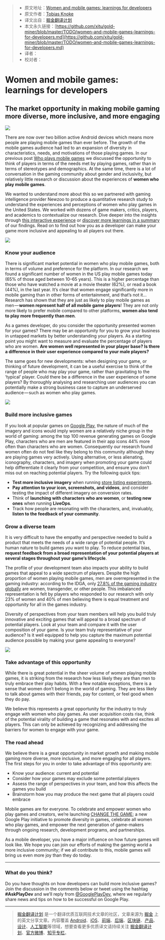 > * 原文地址：[Women and mobile games: learnings for developers](https://medium.com/googleplaydev/women-and-mobile-games-learnings-for-developers-cc4ac63da3f2)
> * 原文作者：[Tobias Knoke](https://medium.com/@tobias.knoke?source=post_header_lockup)
> * 译文出自：[掘金翻译计划](https://github.com/xitu/gold-miner)
> * 本文永久链接：[https://github.com/xitu/gold-miner/blob/master/TODO/women-and-mobile-games-learnings-for-developers.md](https://github.com/xitu/gold-miner/blob/master/TODO/women-and-mobile-games-learnings-for-developers.md)
> * 译者：
> * 校对者：

# Women and mobile games: learnings for developers

## The market opportunity in making mobile gaming more diverse, more inclusive, and more engaging

![](https://cdn-images-1.medium.com/max/800/0*U3P6oAG_I-73IuY6.)

There are now over two billion active Android devices which means more people are playing mobile games than ever before. The growth of the mobile games audience had led to an expansion of diversity in characteristics, needs, and motivations of those playing games. In our previous post [Who plays mobile games](https://medium.com/googleplaydev/who-plays-mobile-games-8b33f76bb6d8) we discussed the opportunity to think of players in terms of the needs met by playing games, rather than in terms of stereotypes and demographics. At the same time, there is a lot of conversation in the gaming community about gender and inclusivity, but relatively little research or discussion about the experiences of **women who play mobile games**.

We wanted to understand more about this so we partnered with gaming intelligence provider Newzoo to produce a quantitative research study to understand the experiences and perceptions of women who play games in the United States. We worked with dozens of game makers, critics, players, and academics to contextualize our research. Dive deeper into the insights through [this interactive experience](https://play.google.com/about/changethegame) or [discover more learnings in a summary](http://services.google.com/fh/files/misc/changethegame_white_paper.pdf) of our findings. Read on to find out how you as a developer can make your game more inclusive and appealing to all players out there.

![](https://cdn-images-1.medium.com/max/800/0*CJxXRMyFuqRKo9kU.)

### **Know your audience**

There is significant market potential in women who play mobile games, both in terms of volume and preference for the platform. In our research we found a significant number of women in the US play mobile games today (65% of those aged between 10–65 years). This is a higher percentage than those who have watched a movie at a movie theater (62%), or read a book (44%), in the last year. It’s clear that women engage significantly more in mobile gaming than in other forms of entertainment, and that’s not it… Research has shown that they are just as likely to play mobile games as men — **women represent half of all mobile game players**! They are not only more likely to prefer mobile compared to other platforms, **women also tend to play more frequently than men**.

As a games developer, do you consider the opportunity presented women for your games? There may be an opportunity for you to grow your business in untapped markets by better understanding your players. As a starting point you might want to measure and evaluate the percentage of players who are women. **Are women well represented in your player base? Is there a difference in their user experience compared to your male players?**

The same goes for new developments: when designing your game, or thinking of future development, it can be a useful exercise to think of the range of people who may play your game, rather than gravitating to the ‘typical’ player. Could there be a difference in the user experience of some players? By thoroughly analysing and researching user audiences you can potentially make a strong business case to capture an underserved audience — such as women who play games.

![](https://cdn-images-1.medium.com/max/800/0*0Cc60YU1-Qd9vLyl.)

### **Build more inclusive games**

If you look at popular games on [Google Play](https://play.google.com/store), the nature of much of the imagery and icons would imply women are a relatively niche group in the world of gaming: among the top 100 revenue generating games on Google Play, characters who are men are featured in their app icons 44% more often than characters who are women. Consequently our research found women often do not feel like they belong to this community although they are playing games very actively. Using alternative, or less alienating, iconography, characters, and imagery when promoting your game could help differentiate it clearly from your competition, and ensure you don’t miss out on reaching potential players. Try the following quick tips:

* **Test more inclusive imagery** when running [store listing experiments](https://support.google.com/googleplay/android-developer/answer/6227309?hl=en-GB).
* **Pay attention to your icon, screenshots, and videos**, and consider testing the impact of different imagery on conversion rates.
* Think of **launching with characters who are women**, or **testing new ones** when running **LiveOps**.
* Track how people are resonating with the characters, and, invaluably, **listen to the feedback of your community**.

### **Grow a diverse team**

It is very difficult to have the empathy and perspective needed to build a product that meets the needs of a wide range of potential people. It’s human nature to build games _you_ want to play. To reduce potential bias, **request feedback from a broad representation of your potential players at several stages throughout your game’s lifecycle**.

The profile of your development team also impacts your ability to build games that appeal to a wide spectrum of players. Despite the high proportion of women playing mobile games, men are overrepresented in the gaming industry: according to the IDGA, only [27.8% of the gaming industry globally](http://c.ymcdn.com/sites/www.igda.org/resource/resmgr/files__2016_dss/IGDA_DSS_2016_Summary_Report.pdf) are women, transgender, or other people. This imbalanced representation is felt by players who responded to our research with only 23% of women and 40% of men believing there is equal treatment and opportunity for all in the games industry.

Diversity of perspectives from your team members will help you build truly innovative and exciting games that will appeal to a broad spectrum of potential players. Look at your team and compare it with the user composition of your game. Is your team truly representative of your audience? Is it well equipped to help you capture the maximum potential audience possible by making your game appealing to everyone?

![](https://cdn-images-1.medium.com/max/800/0*yzQKH9Q6AmI0Ex-x.)

### **Take advantage of this opportunity**

While there is great potential in the sheer volume of women playing mobile games, it is striking from the research how less likely they are than men to truly embrace their play habits. With a few notable exceptions, there is a sense that women don’t belong in the world of gaming. They are less likely to talk about games with their friends, pay for content, or feel good when they do pay.

We believe this represents a great opportunity for the industry to truly engage with women who play games. As user acquisition costs rise, think of the potential virality of building a game that resonates with and excites all players. This can only be achieved by recognizing and addressing the barriers for women to engage with your game.

### **The road ahead**

We believe there is a great opportunity in market growth and making mobile gaming more diverse, more inclusive, and more engaging for all players. The first steps for you in order to take advantage of this opportunity are:

* Know your audience: current and potential
* Consider how your games may exclude some potential players
* Assess the range of perspectives in your team, and how this affects the games you build
* Brainstorm how you may produce the next game that all players could embrace

Mobile games are for everyone. To celebrate and empower women who play games and creators, we’re launching [CHANGE THE GAME](http://g.co/changethegame); a new Google Play initiative to promote diversity in games, celebrate all women who play games, and empower the next generation of game-makers through ongoing research, development programs, and partnerships.

As a mobile developer, you have a major influence on how future games will look like. We hope you can join our efforts of making the gaming world a more inclusive community; if we all contribute to this, mobile games will bring us even more joy than they do today.

* * *

### What do you think?

Do you have thoughts on how developers can build more inclusive games? Join the discussion in the comments below or tweet using the hashtag **#AskPlayDev** and we’ll reply from [@GooglePlayDev](http://twitter.com/googleplaydev), where we regularly share news and tips on how to be successful on Google Play.


---

> [掘金翻译计划](https://github.com/xitu/gold-miner) 是一个翻译优质互联网技术文章的社区，文章来源为 [掘金](https://juejin.im) 上的英文分享文章。内容覆盖 [Android](https://github.com/xitu/gold-miner#android)、[iOS](https://github.com/xitu/gold-miner#ios)、[前端](https://github.com/xitu/gold-miner#前端)、[后端](https://github.com/xitu/gold-miner#后端)、[区块链](https://github.com/xitu/gold-miner#区块链)、[产品](https://github.com/xitu/gold-miner#产品)、[设计](https://github.com/xitu/gold-miner#设计)、[人工智能](https://github.com/xitu/gold-miner#人工智能)等领域，想要查看更多优质译文请持续关注 [掘金翻译计划](https://github.com/xitu/gold-miner)、[官方微博](http://weibo.com/juejinfanyi)、[知乎专栏](https://zhuanlan.zhihu.com/juejinfanyi)。
